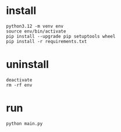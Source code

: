 # install
```
python3.12 -m venv env
source env/bin/activate
pip install --upgrade pip setuptools wheel
pip install -r requirements.txt
```

# uninstall
```
deactivate
rm -rf env
```

# run
```
python main.py
```
